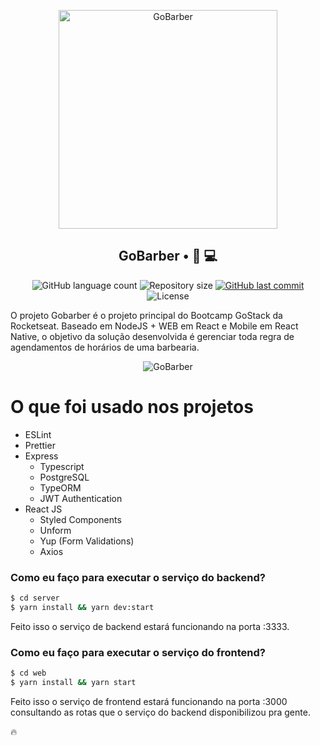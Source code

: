 <p align="center">
<img src="https://imgur.com/npkT3Tw.png" width="350" title="GoBarber">
</p>

<h2 align="center">
  GoBarber • 💈 💻
</h2>

<p align="center">
  <img alt="GitHub language count" src="https://img.shields.io/github/languages/count/fauzerjunnior/go-barber?color=lightgrey&labelColor=000000">

  <img alt="Repository size" src="https://img.shields.io/github/repo-size/fauzerjunnior/go-barber?color=lightgrey&labelColor=000000">
  
  <a href="https://github.com/fauzerjunnior/go-barber/commits/master">
    <img alt="GitHub last commit" src="https://img.shields.io/github/repo-size/fauzerjunnior/go-barber?color=lightgrey&labelColor=000000">
  </a>

  <img alt="License" src="https://img.shields.io/badge/license-MIT-grey?color=lightgrey&labelColor=000000">
</p>

O projeto Gobarber é o projeto principal do Bootcamp GoStack da Rocketseat. Baseado em NodeJS + WEB em React e Mobile em React Native, o objetivo da solução desenvolvida é gerenciar toda regra de agendamentos de horários de uma barbearia.

<p align="center">
<img src="https://imgur.com/NYrcq1d.png" title="GoBarber">
</p>

# O que foi usado nos projetos
  - ESLint
  - Prettier
  - Express
    - Typescript
    - PostgreSQL
    - TypeORM
    - JWT Authentication
  - React JS
    - Styled Components
    - Unform
    - Yup (Form Validations)
    - Axios

### Como eu faço para executar o serviço do backend?

```sh
$ cd server
$ yarn install && yarn dev:start
```

Feito isso o serviço de backend estará funcionando na porta :3333. 

### Como eu faço para executar o serviço do frontend?

```sh
$ cd web
$ yarn install && yarn start
```

Feito isso o serviço de frontend estará funcionando na porta :3000 consultando as rotas que o serviço do backend disponibilizou pra gente. 

🔥

